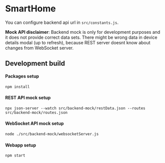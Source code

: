 # SmartHome

You can configure backend api url in `src/constants.js`.

**Mock API disclaimer**: Backend mock is only for development purposes and it does not provide correct data sets. There might be wrong data in device details modal (up to refresh), because REST server doesnt know about changes from WebSocket server.

## Development build

#### Packages setup
`npm install`

#### REST API mock setup

`npx json-server --watch src/backend-mock/restData.json --routes src/backend-mock/routes.json`

#### WebSocket API mock setup

`node ./src/backend-mock/websocketServer.js`

#### Webapp setup

`npm start`

